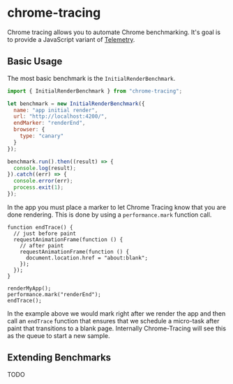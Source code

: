 chrome-tracing
==============

Chrome tracing allows you to automate Chrome benchmarking. It's goal is to provide a JavaScript variant of [Telemetry](https://www.chromium.org/developers/telemetry/run_locally).

## Basic Usage

The most basic benchmark is the `InitialRenderBenchmark`.

```js
import { InitialRenderBenchmark } from "chrome-tracing";

let benchmark = new InitialRenderBenchmark({
  name: "app initial render",
  url: "http://localhost:4200/",
  endMarker: "renderEnd",
  browser: {
    type: "canary"
  }
});

benchmark.run().then((result) => {
  console.log(result);
}).catch((err) => {
  console.error(err);
  process.exit(1);
});
```

In the app you must place a marker to let Chrome Tracing know that you are done rendering. This is done by using a `performance.mark` function call.

```
function endTrace() {
  // just before paint
  requestAnimationFrame(function () {
    // after paint
    requestAnimationFrame(function () {
      document.location.href = "about:blank";
    });
  });
}

renderMyApp();
performance.mark("renderEnd");
endTrace();
```

In the example above we would mark right after we render the app and then call an `endTrace` function that ensures that we schedule a micro-task after paint that transitions to a blank page. Internally Chrome-Tracing will see this as the queue to start a new sample.

## Extending Benchmarks
TODO